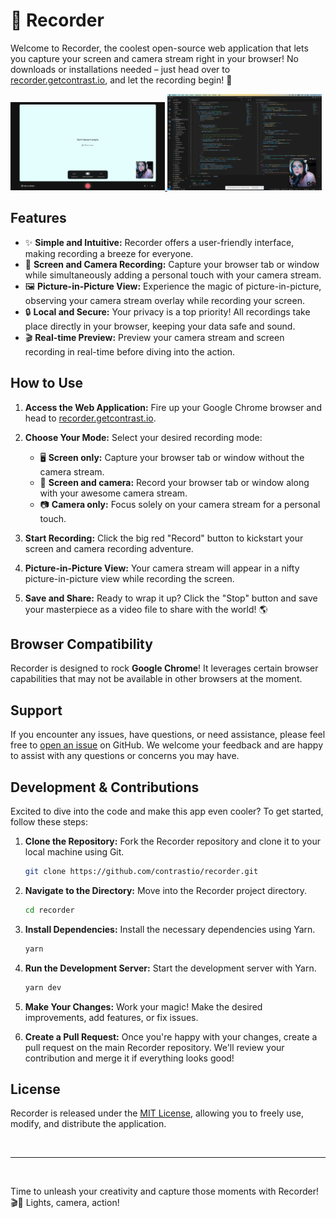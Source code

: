 # 🎥 Recorder

Welcome to Recorder, the coolest open-source web application that lets you capture your screen and camera stream right in your browser! No downloads or installations needed – just head over to [recorder.getcontrast.io](https://recorder.getcontrast.io), and let the recording begin! 🚀

<a align="center" href="https://recorder.getcontrast.io">
  <img alt="" src="screenshots/main-window.png" width="49%"/>
  <img alt="" src="screenshots/recording.png" width="49%"/>
</a>

## Features

- ✨ **Simple and Intuitive:** Recorder offers a user-friendly interface, making recording a breeze for everyone.
- 🎥 **Screen and Camera Recording:** Capture your browser tab or window while simultaneously adding a personal touch with your camera stream.
- 🖼️ **Picture-in-Picture View:** Experience the magic of picture-in-picture, observing your camera stream overlay while recording your screen.
- 🔒 **Local and Secure:** Your privacy is a top priority! All recordings take place directly in your browser, keeping your data safe and sound.
- 🎬 **Real-time Preview:** Preview your camera stream and screen recording in real-time before diving into the action.

## How to Use

1. **Access the Web Application:** Fire up your Google Chrome browser and head to [recorder.getcontrast.io](https://recorder.getcontrast.io).

2. **Choose Your Mode:** Select your desired recording mode:

   - 🖥️ **Screen only:** Capture your browser tab or window without the camera stream.
   - 🎥 **Screen and camera:** Record your browser tab or window along with your awesome camera stream.
   - 📷 **Camera only:** Focus solely on your camera stream for a personal touch.

3. **Start Recording:** Click the big red "Record" button to kickstart your screen and camera recording adventure.

4. **Picture-in-Picture View:** Your camera stream will appear in a nifty picture-in-picture view while recording the screen.

5. **Save and Share:** Ready to wrap it up? Click the "Stop" button and save your masterpiece as a video file to share with the world! 🌎

## Browser Compatibility

Recorder is designed to rock **Google Chrome**! It leverages certain browser capabilities that may not be available in other browsers at the moment.

## Support

If you encounter any issues, have questions, or need assistance, please feel free to [open an issue](https://github.com/contrastio/recorder/issues) on GitHub. We welcome your feedback and are happy to assist with any questions or concerns you may have.

## Development & Contributions

Excited to dive into the code and make this app even cooler? To get started, follow these steps:

1. **Clone the Repository:** Fork the Recorder repository and clone it to your local machine using Git.

   ```bash
   git clone https://github.com/contrastio/recorder.git
   ```

2. **Navigate to the Directory:** Move into the Recorder project directory.

   ```bash
   cd recorder
   ```

3. **Install Dependencies:** Install the necessary dependencies using Yarn.

   ```bash
   yarn
   ```

4. **Run the Development Server:** Start the development server with Yarn.

   ```bash
   yarn dev
   ```

5. **Make Your Changes:** Work your magic! Make the desired improvements, add features, or fix issues.

6. **Create a Pull Request:** Once you're happy with your changes, create a pull request on the main Recorder repository. We'll review your contribution and merge it if everything looks good!

## License

Recorder is released under the [MIT License](LICENSE), allowing you to freely use, modify, and distribute the application.

<br/>

---

<br/>

Time to unleash your creativity and capture those moments with Recorder! 🎬🌟 Lights, camera, action!
